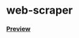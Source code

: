# web-scraper 
### [Preview](https://www.linkedin.com/posts/shubhamo0o_webdevelopment-python-pythonprogramming-activity-7052046236173905920-s4i8?utm_source=share&utm_medium=member_desktop)
